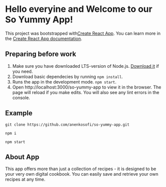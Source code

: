 # Hello everyine and Welcome to our So Yummy App!

This project was bootstrapped
with[Create React App](https://github.com/facebook/create-react-app). You can
learn more in the
[Create React App documentation](https://facebook.github.io/create-react-app/docs/getting-started).

## Preparing before work

1. Make sure you have downloaded LTS-version of Node.js.
   [Download it](https://nodejs.org/en/) if you need.
2. Download basic dependecies by running `npm install`.
3. Runs the app in the development mode. `npm start`.
4. Open http://localhost:3000/so-yummy-app to view it in the browser. The page
   will reload if you make edits. You will also see any lint errors in the
   console.

## Example

    git clone https://github.com/anenkosofi/so-yummy-app.git

    npm i

    npm start

## About App

This app offers more than just a collection of recipes - it is designed to be
your very own digital cookbook. You can easily save and retrieve your own
recipes at any time.
